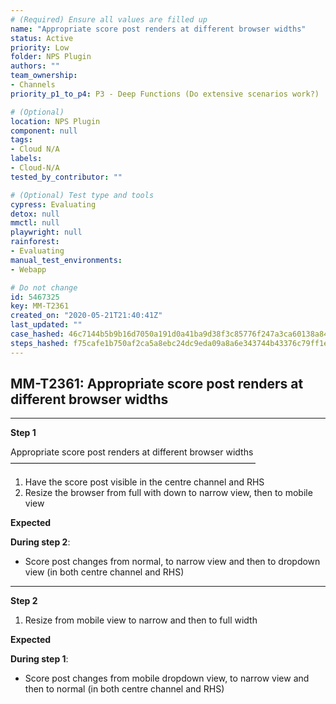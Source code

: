 ```yaml
---
# (Required) Ensure all values are filled up
name: "Appropriate score post renders at different browser widths"
status: Active
priority: Low
folder: NPS Plugin
authors: ""
team_ownership: 
- Channels
priority_p1_to_p4: P3 - Deep Functions (Do extensive scenarios work?)

# (Optional)
location: NPS Plugin
component: null
tags:
- Cloud N/A
labels: 
- Cloud-N/A
tested_by_contributor: ""

# (Optional) Test type and tools
cypress: Evaluating
detox: null
mmctl: null
playwright: null
rainforest: 
- Evaluating
manual_test_environments:
- Webapp

# Do not change
id: 5467325
key: MM-T2361
created_on: "2020-05-21T21:40:41Z"
last_updated: ""
case_hashed: 46c7144b5b9b16d7050a191d0a41ba9d38f3c85776f247a3ca60138a84994c1987dd03a0a8e9fec259d76e38be186e1c
steps_hashed: f75cafe1b750af2ca5a8ebc24dc9eda09a8a6e343744b43376c79ff1e26ba50ba344d898b25dffbd8350b0fbeb6fdd13
---
```


<!-- (Auto-generated) Based on frontmatter's "key" and "name" -->

## MM-T2361: Appropriate score post renders at different browser widths

---

**Step 1**

Appropriate score post renders at different browser widths\
————————————————————————————

1. Have the score post visible in the centre channel and RHS
2. Resize the browser from full with down to narrow view, then to mobile view

**Expected**

**During step 2**:

- Score post changes from normal, to narrow view and then to dropdown view (in both centre channel and RHS)

---

**Step 2**

1. Resize from mobile view to narrow and then to full width

**Expected**

**During step 1**:

- Score post changes from mobile dropdown view, to narrow view and then to normal (in both centre channel and RHS)
